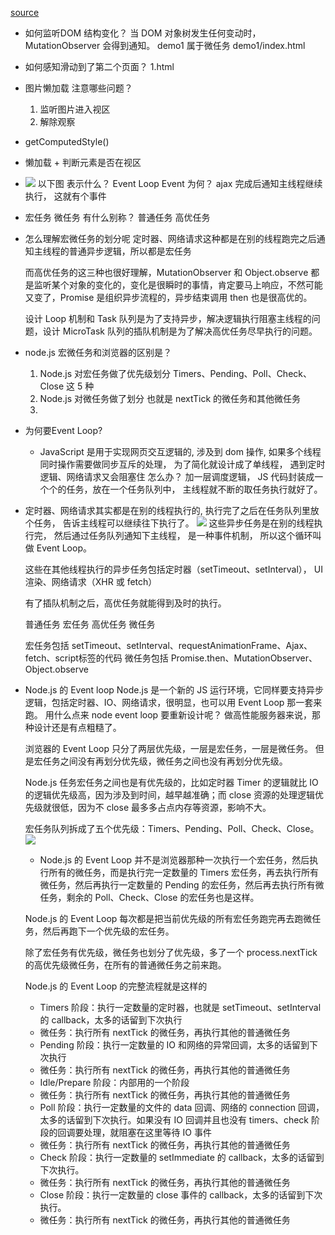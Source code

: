 [source](https://juejin.cn/post/7049385716765163534)

- 如何监听DOM 结构变化？
  当 DOM 对象树发生任何变动时，MutationObserver 会得到通知。
  demo1
  属于微任务
  demo1/index.html

- 如何感知滑动到了第二个页面？
  1.html

- 图片懒加载  注意哪些问题？
  1. 监听图片进入视区
  2. 解除观察

- getComputedStyle()

- 懒加载 + 判断元素是否在视区
  
   

- ![](https://p6-juejin.byteimg.com/tos-cn-i-k3u1fbpfcp/92a182ea82244f4aa01d87db77abc553~tplv-k3u1fbpfcp-watermark.awebp?)
  以下图 表示什么？
  Event Loop    Event 为何？   ajax 完成后通知主线程继续执行， 这就有个事件

- 宏任务  微任务 有什么别称？
  普通任务 高优任务

- 怎么理解宏微任务的划分呢
  定时器、网络请求这种都是在别的线程跑完之后通知主线程的普通异步逻辑，所以都是宏任务

  而高优任务的这三种也很好理解，MutationObserver 和 Object.observe 都是监听某个对象的变化的，变化是很瞬时的事情，肯定要马上响应，不然可能又变了，Promise 是组织异步流程的，异步结束调用 then 也是很高优的。

  设计 Loop 机制和 Task 队列是为了支持异步，解决逻辑执行阻塞主线程的问题，设计 MicroTask 队列的插队机制是为了解决高优任务尽早执行的问题。

- node.js 宏微任务和浏览器的区别是？
  1. Node.js 对宏任务做了优先级划分 Timers、Pending、Poll、Check、Close 这 5 种
  2. Node.js 对微任务做了划分 也就是 nextTick 的微任务和其他微任务
  3. 

- 为何要Event Loop?
  - JavaScript 是用于实现网页交互逻辑的, 涉及到 dom 操作,
   如果多个线程同时操作需要做同步互斥的处理，
   为了简化就设计成了单线程，
   遇到定时逻辑、网络请求又会阻塞住 怎么办？
   加一层调度逻辑，  JS 代码封装成一个个的任务，放在一个任务队列中， 
   主线程就不断的取任务执行就好了。

- 定时器、网络请求其实都是在别的线程执行的, 执行完了之后在任务队列里放个任务，
  告诉主线程可以继续往下执行了。
  ![](https://p1-juejin.byteimg.com/tos-cn-i-k3u1fbpfcp/cfac5f08713b46dd8f6933e4f53ed1da~tplv-k3u1fbpfcp-watermark.awebp?)
  这些异步任务是在别的线程执行完，
  然后通过任务队列通知下主线程，
  是一种事件机制，
  所以这个循环叫做 Event Loop。

  这些在其他线程执行的异步任务包括定时器（setTimeout、setInterval），
  UI 渲染、网络请求（XHR 或 fetch）

  有了插队机制之后，高优任务就能得到及时的执行。

  普通任务 宏任务 
  高优任务 微任务

  宏任务包括 setTimeout、setInterval、requestAnimationFrame、Ajax、fetch、script标签的代码
  微任务包括 Promise.then、MutationObserver、Object.observe

- Node.js 的 Event loop
  Node.js 是一个新的 JS 运行环境，它同样要支持异步逻辑，包括定时器、IO、网络请求，很明显，也可以用 Event Loop 那一套来跑。
  用什么点来 node  event loop 要重新设计呢？
  做高性能服务器来说，那种设计还是有点粗糙了。

  浏览器的 Event Loop 只分了两层优先级，一层是宏任务，一层是微任务。
  但是宏任务之间没有再划分优先级，微任务之间也没有再划分优先级。

  Node.js 任务宏任务之间也是有优先级的，比如定时器 Timer 的逻辑就比 IO 的逻辑优先级高，因为涉及到时间，越早越准确；而 close 资源的处理逻辑优先级就很低，因为不 close 最多多占点内存等资源，影响不大。

  宏任务队列拆成了五个优先级：Timers、Pending、Poll、Check、Close。
  ![](https://p1-juejin.byteimg.com/tos-cn-i-k3u1fbpfcp/2f16ec03bf614d5b9d01fe55b126758b~tplv-k3u1fbpfcp-watermark.awebp?)

  - Node.js 的 Event Loop 并不是浏览器那种一次执行一个宏任务，然后执行所有的微任务，而是执行完一定数量的 Timers 宏任务，再去执行所有微任务，然后再执行一定数量的 Pending 的宏任务，然后再去执行所有微任务，剩余的 Poll、Check、Close 的宏任务也是这样。

   Node.js 的 Event Loop 每次都是把当前优先级的所有宏任务跑完再去跑微任务，然后再跑下一个优先级的宏任务。

  除了宏任务有优先级，微任务也划分了优先级，多了一个 process.nextTick 的高优先级微任务，在所有的普通微任务之前来跑。

  Node.js 的 Event Loop 的完整流程就是这样的
  - Timers 阶段：执行一定数量的定时器，也就是 setTimeout、setInterval 的 callback，太多的话留到下次执行
  - 微任务：执行所有 nextTick 的微任务，再执行其他的普通微任务
  - Pending 阶段：执行一定数量的 IO 和网络的异常回调，太多的话留到下次执行
  - 微任务：执行所有 nextTick 的微任务，再执行其他的普通微任务
  - Idle/Prepare 阶段：内部用的一个阶段
  - 微任务：执行所有 nextTick 的微任务，再执行其他的普通微任务
  - Poll 阶段：执行一定数量的文件的 data 回调、网络的 connection 回调，太多的话留到下次执行。如果没有 IO 回调并且也没有 timers、check 阶段的回调要处理，就阻塞在这里等待 IO 事件
  - 微任务：执行所有 nextTick 的微任务，再执行其他的普通微任务
  - Check 阶段：执行一定数量的 setImmediate 的 callback，太多的话留到下次执行。
  - 微任务：执行所有 nextTick 的微任务，再执行其他的普通微任务
  - Close 阶段：执行一定数量的 close 事件的 callback，太多的话留到下次执行。
  - 微任务：执行所有 nextTick 的微任务，再执行其他的普通微任务
